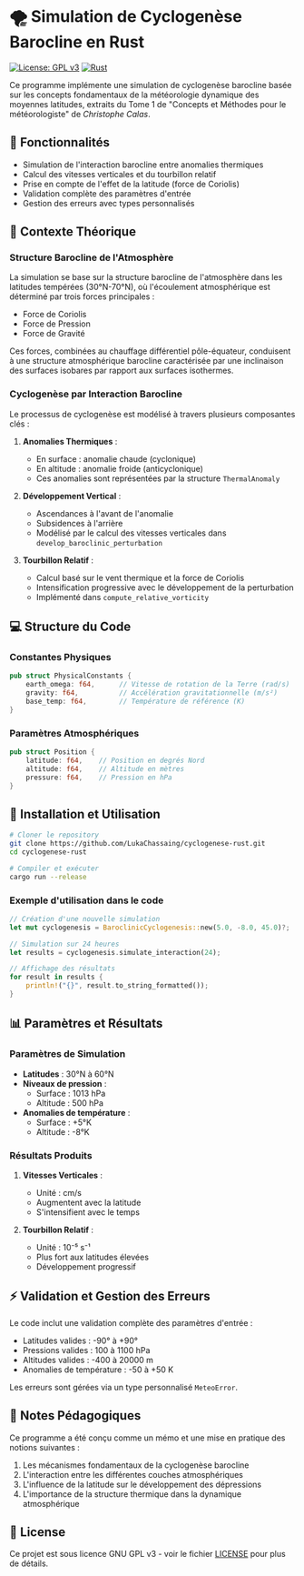 # 🌪️ Simulation de Cyclogenèse Barocline en Rust

[![License: GPL v3](https://img.shields.io/badge/License-GPLv3-blue.svg)](https://www.gnu.org/licenses/gpl-3.0)
[![Rust](https://img.shields.io/badge/Rust-1.70%2B-orange.svg)](https://www.rust-lang.org)

Ce programme implémente une simulation de cyclogenèse barocline basée sur les concepts fondamentaux de la météorologie dynamique des moyennes latitudes, extraits du Tome 1 de "Concepts et Méthodes pour le météorologiste" de *Christophe Calas*.

## 🎯 Fonctionnalités

- Simulation de l'interaction barocline entre anomalies thermiques
- Calcul des vitesses verticales et du tourbillon relatif
- Prise en compte de l'effet de la latitude (force de Coriolis)
- Validation complète des paramètres d'entrée
- Gestion des erreurs avec types personnalisés

## 🔬 Contexte Théorique

### Structure Barocline de l'Atmosphère

La simulation se base sur la structure barocline de l'atmosphère dans les latitudes tempérées (30°N-70°N), où l'écoulement atmosphérique est déterminé par trois forces principales :
- Force de Coriolis
- Force de Pression
- Force de Gravité

Ces forces, combinées au chauffage différentiel pôle-équateur, conduisent à une structure atmosphérique barocline caractérisée par une inclinaison des surfaces isobares par rapport aux surfaces isothermes.

### Cyclogenèse par Interaction Barocline

Le processus de cyclogenèse est modélisé à travers plusieurs composantes clés :

1. **Anomalies Thermiques** :
   - En surface : anomalie chaude (cyclonique)
   - En altitude : anomalie froide (anticyclonique)
   - Ces anomalies sont représentées par la structure `ThermalAnomaly`

2. **Développement Vertical** :
   - Ascendances à l'avant de l'anomalie
   - Subsidences à l'arrière
   - Modélisé par le calcul des vitesses verticales dans `develop_baroclinic_perturbation`

3. **Tourbillon Relatif** :
   - Calcul basé sur le vent thermique et la force de Coriolis
   - Intensification progressive avec le développement de la perturbation
   - Implémenté dans `compute_relative_vorticity`

## 💻 Structure du Code

### Constantes Physiques
```rust
pub struct PhysicalConstants {
    earth_omega: f64,      // Vitesse de rotation de la Terre (rad/s)
    gravity: f64,          // Accélération gravitationnelle (m/s²)
    base_temp: f64,        // Température de référence (K)
}
```

### Paramètres Atmosphériques
```rust
pub struct Position {
    latitude: f64,    // Position en degrés Nord
    altitude: f64,    // Altitude en mètres
    pressure: f64,    // Pression en hPa
}
```

## 🚀 Installation et Utilisation

```bash
# Cloner le repository
git clone https://github.com/LukaChassaing/cyclogenese-rust.git
cd cyclogenese-rust

# Compiler et exécuter
cargo run --release
```

### Exemple d'utilisation dans le code
```rust
// Création d'une nouvelle simulation
let mut cyclogenesis = BaroclinicCyclogenesis::new(5.0, -8.0, 45.0)?;

// Simulation sur 24 heures
let results = cyclogenesis.simulate_interaction(24);

// Affichage des résultats
for result in results {
    println!("{}", result.to_string_formatted());
}
```

## 📊 Paramètres et Résultats

### Paramètres de Simulation
- **Latitudes** : 30°N à 60°N
- **Niveaux de pression** :
  - Surface : 1013 hPa
  - Altitude : 500 hPa
- **Anomalies de température** :
  - Surface : +5°K
  - Altitude : -8°K

### Résultats Produits
1. **Vitesses Verticales** :
   - Unité : cm/s
   - Augmentent avec la latitude
   - S'intensifient avec le temps

2. **Tourbillon Relatif** :
   - Unité : 10⁻⁵ s⁻¹
   - Plus fort aux latitudes élevées
   - Développement progressif

## ⚡ Validation et Gestion des Erreurs

Le code inclut une validation complète des paramètres d'entrée :
- Latitudes valides : -90° à +90°
- Pressions valides : 100 à 1100 hPa
- Altitudes valides : -400 à 20000 m
- Anomalies de température : -50 à +50 K

Les erreurs sont gérées via un type personnalisé `MeteoError`.

## 📖 Notes Pédagogiques

Ce programme a été conçu comme un mémo et une mise en pratique des notions suivantes :
1. Les mécanismes fondamentaux de la cyclogenèse barocline
2. L'interaction entre les différentes couches atmosphériques
3. L'influence de la latitude sur le développement des dépressions
4. L'importance de la structure thermique dans la dynamique atmosphérique

## 📝 License

Ce projet est sous licence GNU GPL v3 - voir le fichier [LICENSE](LICENSE) pour plus de détails.
